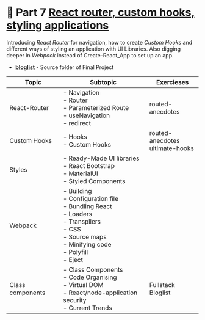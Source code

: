 # 🎨 Part 7 [React router, custom hooks, styling applications](https://fullstackopen.com/en/part7)

Introducing _React Router_ for navigation, how to create _Custom Hooks_ and different ways of styling an application with UI Libraries. Also digging deeper in _Webpack_ instead of Create-React_App to set up an app.

- [**bloglist**](https://github.com/Sevastiyan/FullStackOpen/tree/main/part7/bloglist) - Source folder of Final Project


|Topic| Subtopic | Exercieses|
| --- | --- | --- |
| React-Router | - Navigation <br/> - Router <br/> - Parameterized Route <br/> - useNavigation <br/> - redirect | routed-anecdotes |
| Custom Hooks | - Hooks <br/> - Custom Hooks <br/> | routed-anecdotes <br/> ultimate-hooks|
| Styles | - Ready-Made UI libraries <br/> - React Bootstrap <br/> - MaterialUI <br/> - Styled Components | 
| Webpack | - Building <br/> - Configuration file <br/> - Bundling React <br/> - Loaders <br/> - Transpliers <br/> - CSS <br/> - Source maps <br/> - Minifying code <br/> - Polyfill <br/> - Eject | 
| Class components | - Class Components <br/> - Code Organising <br/> - Virtual DOM <br/> - React/node-application security <br/> - Current Trends | Fullstack Bloglist |